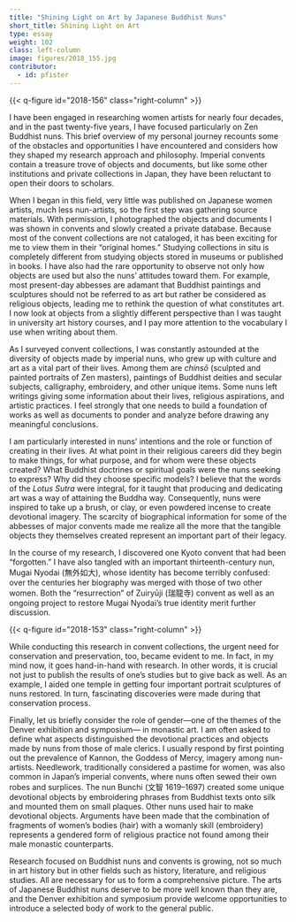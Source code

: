 ```yaml
---
title: "Shining Light on Art by Japanese Buddhist Nuns"
short_title: Shining Light on Art
type: essay
weight: 102
class: left-column
image: figures/2018_155.jpg
contributor:
  - id: pfister
---
```


{{< q-figure id="2018-156" class="right-column" >}}

I have been engaged in researching women artists for nearly four decades, and in the past twenty-five years, I have focused particularly on Zen Buddhist nuns. This brief overview of my personal journey recounts some of the obstacles and opportunities I have encountered and considers how they shaped my research approach and philosophy. Imperial convents contain a treasure trove of objects and documents, but like some other institutions and private collections in Japan, they have been reluctant to open their doors to scholars.

When I began in this field, very little was published on Japanese women artists, much less nun-artists, so the first step was gathering source materials. With permission, I photographed the objects and documents I was shown in convents and slowly created a private database. Because most of the convent collections are not cataloged, it has been exciting for me to view them in their “original homes.” Studying collections in situ is completely different from studying objects stored in museums or published in books. I have also had the rare opportunity to observe not only how objects are used but also the nuns’ attitudes toward them. For example, most present-day abbesses are adamant that Buddhist paintings and sculptures should not be referred to as art but rather be considered as religious objects, leading me to rethink the question of what constitutes art. I now look at objects from a slightly different perspective than I was taught in university art history courses, and I pay more attention to the vocabulary I use when writing about them.

As I surveyed convent collections, I was constantly astounded at the diversity of objects made by imperial nuns, who grew up with culture and art as a vital part of their lives. Among them are *chinsō* (sculpted and painted portraits of Zen masters), paintings of Buddhist deities and secular subjects, calligraphy, embroidery, and other unique items. Some nuns left writings giving some information about their lives, religious aspirations, and artistic practices. I feel strongly that one needs to build a foundation of works as well as documents to ponder and analyze before drawing any meaningful conclusions.

I am particularly interested in nuns’ intentions and the role or function of creating in their lives. At what point in their religious careers did they begin to make things, for what purpose, and for whom were these objects created? What Buddhist doctrines or spiritual goals were the nuns seeking to express? Why did they choose specific models? I believe that the words of the *Lotus Sutra* were integral, for it taught that producing and dedicating art was a way of attaining the Buddha way. Consequently, nuns were inspired to take up a brush, or clay, or even powdered incense to create devotional imagery. The scarcity of biographical information for some of the abbesses of major convents made me realize all the more that the tangible objects they themselves created represent an important part of their legacy.

In the course of my research, I discovered one Kyoto convent that had been “forgotten.” I have also tangled with an important thirteenth-century nun, Mugai Nyodai (<span lang="ja">無外如大</span>), whose identity has become terribly confused: over the centuries her biography was merged with those of two other women. Both the “resurrection” of Zuiryūji (<span lang="ja">瑞龍寺</span>) convent as well as an ongoing project to restore Mugai Nyodai’s true identity merit further discussion.

{{< q-figure id="2018-153" class="right-column" >}}

While conducting this research in convent collections, the urgent need for conservation and preservation, too, became evident to me. In fact, in my mind now, it goes hand-in-hand with research. In other words, it is crucial not just to publish the results of one’s studies but to give back as well. As an example, I aided one temple in getting four important portrait sculptures of nuns restored. In turn, fascinating discoveries were made during that conservation process.

Finally, let us briefly consider the role of gender—one of the themes of the Denver exhibition and symposium— in monastic art. I am often asked to define what aspects distinguished the devotional practices and objects made by nuns from those of male clerics. I usually respond by first pointing out the prevalence of Kannon, the Goddess of Mercy, imagery among nun-artists. Needlework, traditionally considered a pastime for women, was also common in Japan’s imperial convents, where nuns often sewed their own robes and surplices. The nun Bunchi (<span lang="ja">文智</span> 1619–1697) created some unique devotional objects by embroidering phrases from Buddhist texts onto silk and mounted them on small plaques. Other nuns used hair to make devotional objects. Arguments have been made that the combination of fragments of women’s bodies (hair) with a womanly skill (embroidery) represents a gendered form of religious practice not found among their male monastic counterparts.

Research focused on Buddhist nuns and convents is growing, not so much in art history but in other fields such as history, literature, and religious studies. All are necessary for us to form a comprehensive picture. The arts of Japanese Buddhist nuns deserve to be more well known than they are, and the Denver exhibition and symposium provide welcome opportunities to introduce a selected body of work to the general public.

